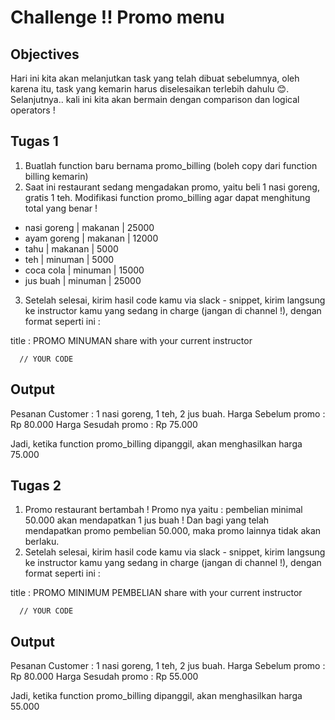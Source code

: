 # Challenge !! Promo menu

## Objectives

Hari ini kita akan melanjutkan task yang telah dibuat sebelumnya, oleh karena itu, task yang kemarin harus diselesaikan terlebih dahulu :blush:. Selanjutnya.. kali ini kita akan bermain dengan comparison dan logical operators !

## Tugas 1
1. Buatlah function baru bernama promo_billing (boleh copy dari function billing kemarin)
2. Saat ini restaurant sedang mengadakan promo, yaitu beli 1 nasi goreng, gratis 1 teh. Modifikasi function promo_billing agar dapat menghitung total yang benar !
  - nasi goreng | makanan | 25000
  - ayam goreng | makanan | 12000
  - tahu        | makanan | 5000
  - teh         | minuman | 5000
  - coca cola   | minuman | 15000
  - jus buah    | minuman | 25000
3. Setelah selesai, kirim hasil code kamu via slack - snippet, kirim langsung ke instructor kamu yang sedang in charge (jangan di channel !), dengan format seperti ini :

title : PROMO MINUMAN
share with your current instructor
```
  // YOUR CODE
```

## Output
Pesanan Customer : 1 nasi goreng, 1 teh, 2 jus buah.
Harga Sebelum promo : Rp 80.000
Harga Sesudah promo : Rp 75.000

Jadi, ketika function promo_billing dipanggil, akan menghasilkan harga 75.000


## Tugas 2
1. Promo restaurant bertambah ! Promo nya yaitu : pembelian minimal 50.000 akan mendapatkan 1 jus buah ! Dan bagi yang telah mendapatkan promo pembelian 50.000, maka promo lainnya tidak akan berlaku.
2. Setelah selesai, kirim hasil code kamu via slack - snippet, kirim langsung ke instructor kamu yang sedang in charge (jangan di channel !), dengan format seperti ini :

title : PROMO MINIMUM PEMBELIAN
share with your current instructor
```
  // YOUR CODE
```

## Output
Pesanan Customer : 1 nasi goreng, 1 teh, 2 jus buah.
Harga Sebelum promo : Rp 80.000
Harga Sesudah promo : Rp 55.000

Jadi, ketika function promo_billing dipanggil, akan menghasilkan harga 55.000
